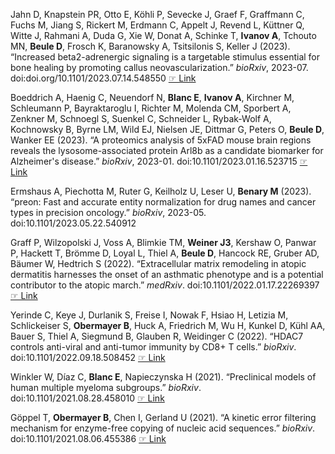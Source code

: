 Jahn D, Knapstein PR, Otto E, Köhli P, Sevecke J, Graef F, Graffmann C, Fuchs M, Jiang S, Rickert M, Erdmann C, Appelt J, Revend L, Küttner Q, Witte J,
Rahmani A, Duda G, Xie W, Donat A, Schinke T, **Ivanov A**, Tchouto MN, **Beule D**, Frosch K, Baranowsky A, Tsitsilonis S, Keller J (2023). “Increased
beta2-adrenergic signaling is a targetable stimulus essential for bone healing by promoting callus neovascularization.” _bioRxiv_, 2023-07.
doi:doi.org/10.1101/2023.07.14.548550  [☞ Link](https://www.biorxiv.org/content/10.1101/2023.07.14.548550v1.abstract)

Boeddrich A, Haenig C, Neuendorf N, **Blanc E**, **Ivanov A**, Kirchner M, Schleumann P, Bayraktaroglu I, Richter M, Molenda CM, Sporbert A, Zenkner M, Schnoegl
S, Suenkel C, Schneider L, Rybak-Wolf A, Kochnowsky B, Byrne LM, Wild EJ, Nielsen JE, Dittmar G, Peters O, **Beule D**, Wanker EE (2023). “A proteomics
analysis of 5xFAD mouse brain regions reveals the lysosome-associated protein Arl8b as a candidate biomarker for Alzheimer's disease.” _bioRxiv_,
2023-01. doi:10.1101/2023.01.16.523715  [☞ Link](https://www.biorxiv.org/content/10.1101/2023.01.16.523715v1.abstract)

Ermshaus A, Piechotta M, Ruter G, Keilholz U, Leser U, **Benary M** (2023). “preon: Fast and accurate entity normalization for drug names and cancer types
in precision oncology.” _bioRxiv_, 2023-05. doi:10.1101/2023.05.22.540912 

Graff P, Wilzopolski J, Voss A, Blimkie TM, **Weiner J3**, Kershaw O, Panwar P, Hackett T, Brömme D, Loyal L, Thiel A, **Beule D**, Hancock RE, Gruber AD,
Bäumer W, Hedtrich S (2022). “Extracellular matrix remodeling in atopic dermatitis harnesses the onset of an asthmatic phenotype and is a potential
contributor to the atopic march.” _medRxiv_. doi:10.1101/2022.01.17.22269397  [☞ Link](https://www.medrxiv.org/content/10.1101/2022.01.17.22269397.abstract)

Yerinde C, Keye J, Durlanik S, Freise I, Nowak F, Hsiao H, Letizia M, Schlickeiser S, **Obermayer B**, Huck A, Friedrich M, Wu H, Kunkel D, Kühl AA, Bauer
S, Thiel A, Siegmund B, Glauben R, Weidinger C (2022). “HDAC7 controls anti-viral and anti-tumor immunity by CD8+ T cells.” _bioRxiv_.
doi:10.1101/2022.09.18.508452  [☞ Link](https://www.biorxiv.org/content/early/2022/09/19/2022.09.18.508452)

Winkler W, Díaz C, **Blanc E**, Napieczynska H (2021). “Preclinical models of human multiple myeloma subgroups.” _bioRxiv_. doi:10.1101/2021.08.28.458010
 [☞ Link](https://www.biorxiv.org/content/10.1101/2021.08.28.458010.abstract)

Göppel T, **Obermayer B**, Chen I, Gerland U (2021). “A kinetic error filtering mechanism for enzyme-free copying of nucleic acid sequences.” _bioRxiv_.
doi:10.1101/2021.08.06.455386  [☞ Link](https://www.biorxiv.org/content/10.1101/2021.08.06.455386.abstract)
